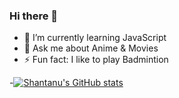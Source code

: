 ### Hi there 👋

<!--
**AlsoShantanuBorkar/AlsoShantanuBorkar** is a ✨ _special_ ✨ repository because its `README.md` (this file) appears on your GitHub profile.

Here are some ideas to get you started:
-->

- 🌱 I’m currently learning JavaScript
- 💬 Ask me about Anime & Movies
- ⚡ Fun fact: I like to play Badmintion

-[![Shantanu's GitHub stats](https://github-readme-stats.vercel.app/api?username=AlsoShantanuBorkar)](https://github.com/AlsoShantanuBorkar/github-readme-stats)
